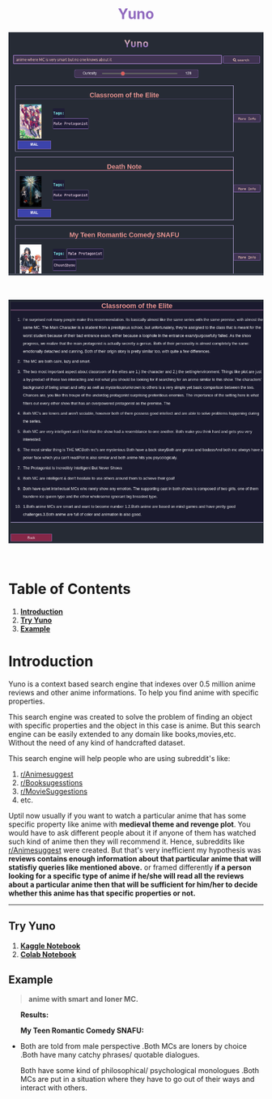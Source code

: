 <h1 align="center" style="color: #916BBF;"><b>Yuno</b></h1>
    

![Anime where MC is smart but no one knows about it](./docs/pictures/search_result.png)

<br>

![Result Text](./docs/pictures/result_text.png)


<br>

# Table of Contents
 1. [**Introduction**](#introduction)
 2. [**Try Yuno**](#try-yuno) 
 3. [**Example**](#example)


# Introduction


Yuno is a context based search engine that indexes over 0.5 million anime reviews and other anime informations. To help you find anime with specific properties.

This search engine was created to solve the problem of finding an object with specific properties and the object in this case is anime. But this search engine can be easily extended to any domain like books,movies,etc. Without the need of any kind of handcrafted dataset.

This search engine will help people who are using subreddit's like:
  1. [r/Animesuggest](https://www.reddit.com/r/Animesuggest/)
  2. [r/Booksugesstions](https://www.reddit.com/r/Booksuggestions/)
  3. [r/MovieSuggestions](https://www.reddit.com/r/MovieSuggestions/)
  4. etc.

Uptil now usually if you want to watch a particular anime that has some specific property like
anime with **medieval theme and revenge plot**. You would have to ask different people about it
if anyone of them has watched such kind of anime then they will recommend it. Hence, subreddits
like [r/Animesuggest](https://www.reddit.com/r/Animesuggest/) were created. But that's very inefficient my hypothesis was **reviews contains enough information about that particular anime
that will statisfiy queries like mentioned above.** or framed differently **if a person looking for a specific type of anime if he/she will read all the reviews about a particular anime then
that will be sufficient for him/her to decide whether this anime has that specific properties or not.**

<hr>

## **Try Yuno**
1. **[Kaggle Notebook](https://www.kaggle.com/iamparadox/yunoo)**
2. **[Colab Notebook](https://colab.research.google.com/drive/1WAewYgHDmDEWhPBBOvGgyLTiOaasVyOz?usp=sharing)**


## **Example**

  > **anime with smart and loner MC.**

  &nbsp;&nbsp;&nbsp;&nbsp;&nbsp; **Results:**

  &nbsp;&nbsp;&nbsp;&nbsp;&nbsp;   **My Teen Romantic Comedy SNAFU:**

 *  
   Both are told from male perspective .Both MCs are loners by choice .Both have many catchy phrases/ quotable dialogues.

   Both have some kind of philosophical/ psychological monologues .Both MCs are put in a situation where they have to go out of their ways and interact with others.

